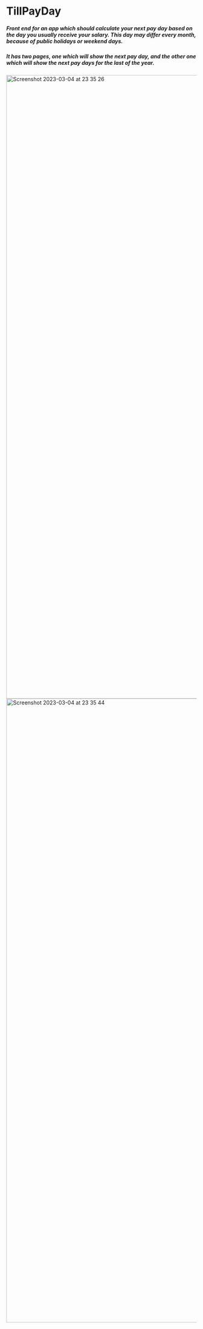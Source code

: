 # TillPayDay
##### Front end for an app which should calculate your next pay day based on the day you usually receive your salary. This day may differ every month, because of public holidays or weekend days.
##### It has two pages, one which will show the next pay day, and the other one which will show the next pay days for the last of the year.
<img width="1647" alt="Screenshot 2023-03-04 at 23 35 26" src="https://user-images.githubusercontent.com/79668619/222929659-e6976ce4-d723-4423-a49d-f4e60a7c2cc8.png">
<img width="1648" alt="Screenshot 2023-03-04 at 23 35 44" src="https://user-images.githubusercontent.com/79668619/222929655-d1490d75-a09b-4397-92d8-fbdda7a4601a.png">
